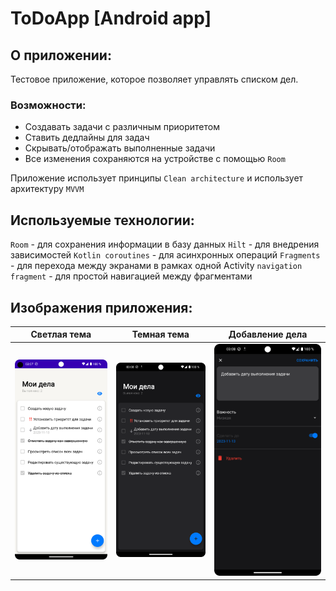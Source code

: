 # ToDoApp [Android app]

## О приложении:

Тестовое приложение, которое позволяет управлять списком дел.
### Возможности:
+ Создавать задачи с различным приоритетом
+ Ставить дедлайны для задач
+ Скрывать/отображать выполненные задачи
+ Все изменения сохраняются на устройстве с помощью `Room`

Приложение использует принципы `Сlean architecture` и использует архитектуру `MVVM`

## Используемые технологии:
`Room` - для сохранения информации в базу данных
`Hilt` - для внедрения зависимостей 
`Kotlin coroutines` - для асинхронных операций 
`Fragments` - для перехода между экранами в рамках одной Activity
`navigation fragment` - для простой навигацией между фрагментами

## Изображения приложения:
Светлая тема           |  Темная тема |  Добавление дела
:-------------------------:|:-------------------------:|:-------------------------:
![](Screenshot_1.png)  |  ![](Screenshot_2.png) |  ![](Screenshot_3.png)
